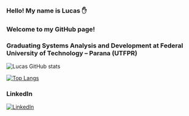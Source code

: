 ### Hello! My name is Lucas ✋
### Welcome to my GitHub page!
### Graduating Systems Analysis and Development at Federal University of Technology – Parana (UTFPR)


![Lucas GitHub stats](https://github-readme-stats.vercel.app/api?username=lucasbassetto&show_icons=true&theme=dracula)

[![Top Langs](https://github-readme-stats.vercel.app/api/top-langs/?username=lucasbassetto&layout=compact)](https://github.com/lucasbassetto/github-readme-stats)

### LinkedIn
[![LinkedIn](https://img.shields.io/badge/LinkedIn-0077B5?style=for-the-badge&logo=linkedin&logoColor=white)](https://https://www.linkedin.com/in/lucas-feliciano-bassetto-66704b191/)
